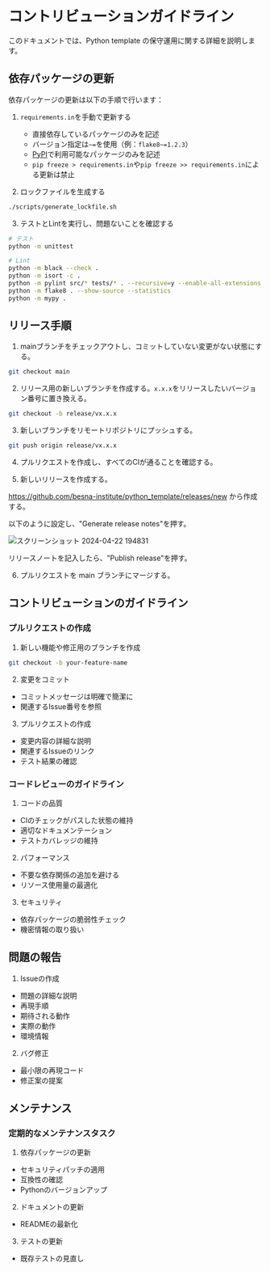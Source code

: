 # コントリビューションガイドライン

このドキュメントでは、Python template の保守運用に関する詳細を説明します。

## 依存パッケージの更新

依存パッケージの更新は以下の手順で行います：

1. `requirements.in`を手動で更新する
   - 直接依存しているパッケージのみを記述
   - バージョン指定は`~=`を使用（例：`flake8~=1.2.3`）
   - [PyPI](https://pypi.org/)で利用可能なパッケージのみを記述
   - `pip freeze > requirements.in`や`pip freeze >> requirements.in`による更新は禁止

2. ロックファイルを生成する
```bash
./scripts/generate_lockfile.sh
```

3. テストとLintを実行し、問題ないことを確認する
```bash
# テスト
python -m unittest

# Lint
python -m black --check .
python -m isort -c .
python -m pylint src/* tests/* . --recursive=y --enable-all-extensions
python -m flake8 . --show-source --statistics
python -m mypy .
```

## リリース手順

1. mainブランチをチェックアウトし、コミットしていない変更がない状態にする。
```bash
git checkout main
```

2. リリース用の新しいブランチを作成する。`x.x.x`をリリースしたいバージョン番号に置き換える。
```bash
git checkout -b release/vx.x.x
```

3. 新しいブランチをリモートリポジトリにプッシュする。
```bash
git push origin release/vx.x.x
```

4. プルリクエストを作成し、すべてのCIが通ることを確認する。

5. 新しいリリースを作成する。

https://github.com/besna-institute/python_template/releases/new から作成する。

以下のように設定し、"Generate release notes"を押す。

![スクリーンショット 2024-04-22 194831](https://github.com/besna-institute/python_template/assets/13166203/77fccdea-6e67-4a44-94bf-d2e829b9c3dd)

リリースノートを記入したら、"Publish release"を押す。

6. プルリクエストを main ブランチにマージする。

## コントリビューションのガイドライン

### プルリクエストの作成

1. 新しい機能や修正用のブランチを作成
```bash
git checkout -b your-feature-name
```

2. 変更をコミット
- コミットメッセージは明確で簡潔に
- 関連するIssue番号を参照

3. プルリクエストの作成
- 変更内容の詳細な説明
- 関連するIssueのリンク
- テスト結果の確認

### コードレビューのガイドライン

1. コードの品質
- CIのチェックがパスした状態の維持
- 適切なドキュメンテーション
- テストカバレッジの維持

2. パフォーマンス
- 不要な依存関係の追加を避ける
- リソース使用量の最適化

3. セキュリティ
- 依存パッケージの脆弱性チェック
- 機密情報の取り扱い

## 問題の報告

1. Issueの作成
- 問題の詳細な説明
- 再現手順
- 期待される動作
- 実際の動作
- 環境情報

2. バグ修正
- 最小限の再現コード
- 修正案の提案

## メンテナンス

### 定期的なメンテナンスタスク

1. 依存パッケージの更新
- セキュリティパッチの適用
- 互換性の確認
- Pythonのバージョンアップ

2. ドキュメントの更新
- READMEの最新化

3. テストの更新
- 既存テストの見直し
